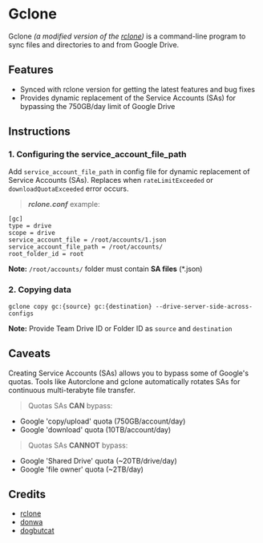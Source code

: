 # Gclone

Gclone *(a modified version of the [rclone](https://github.com/rclone/rclone))* is a command-line program to sync files and directories to and from Google Drive.

## Features

- Synced with rclone version for getting the latest features and bug fixes
- Provides dynamic replacement of the Service Accounts (SAs) for bypassing the 750GB/day limit of Google Drive


## Instructions

### 1. Configuring the service_account_file_path

Add `service_account_file_path` in config file for dynamic replacement of Service Accounts (SAs). Replaces when `rateLimitExceeded` or `downloadQuotaExceeded` error occurs.

> ***rclone.conf*** example:
```
[gc]
type = drive  
scope = drive  
service_account_file = /root/accounts/1.json  
service_account_file_path = /root/accounts/  
root_folder_id = root  
```
**Note:** `/root/accounts/` folder must contain **SA files** (*.json)
  
### 2. Copying data

```
gclone copy gc:{source} gc:{destination} --drive-server-side-across-configs
```
**Note:** Provide Team Drive ID or Folder ID as `source` and `destination`

## Caveats

Creating Service Accounts (SAs) allows you to bypass some of Google's quotas. Tools like Autorclone and gclone automatically rotates SAs for continuous multi-terabyte file transfer.

> Quotas SAs **CAN** bypass:
* Google 'copy/upload' quota (750GB/account/day)
* Google 'download' quota (10TB/account/day)

> Quotas SAs **CANNOT** bypass:
* Google 'Shared Drive' quota (~20TB/drive/day)
* Google 'file owner' quota (~2TB/day)

## Credits

- [rclone](https://github.com/rclone)
- [donwa](https://github.com/donwa)
- [dogbutcat](https://github.com/dogbutcat)
